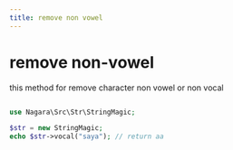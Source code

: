 ```yaml
---
title: remove non vowel
---
```


# remove non-vowel

this method for remove character non vowel or non vocal

```php

use Nagara\Src\Str\StringMagic;

$str = new StringMagic;
echo $str->vocal("saya"); // return aa

```

